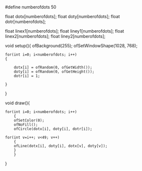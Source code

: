 #define numberofdots 50
 
float dotx[numberofdots];
float doty[numberofdots];
float dotr[numberofdots];

float linex1[numberofdots];
float liney1[numberofdots];
float linex2[numberofdots];
float liney2[numberofdots];
 
void setup(){
    ofBackground(255);
    ofSetWindowShape(1028, 768);   
   
    for(int i=0; i<numberofdots; i++)
    {
        
        dotx[i] = ofRandom(0, ofGetWidth());
        doty[i] = ofRandom(0, ofGetHeight());
        dotr[i] = 1;
      
    }
}

 
void draw(){
 
    for(int i=0; i<numberofdots; i++)
        {   
        ofSetColor(0);
        ofNoFill();
        ofCircle(dotx[i], doty[i], dotr[i]);
        
    for(int v=i++; v<49; v++)
        {
        ofLine(dotx[i], doty[i], dotx[v], doty[v]);
        }   
        }
}
 
